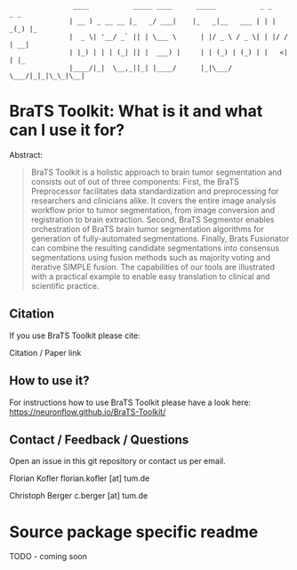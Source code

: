                     ____           _____ ____      _____           _ _    _ _   
                   | __ ) _ __ __ |_   _/ ___|    |_   _|__   ___ | | | _(_) |_ 
                   |  _ \| '__/ _` || | \___ \      | |/ _ \ / _ \| | |/ / | __|
                   | |_) | | | (_| || |  ___) |     | | (_) | (_) | |   <| | |_ 
                   |____/|_|  \__,_||_| |____/      |_|\___/ \___/|_|_|\_\_|\__|
                                                                                
# BraTS Toolkit: What is it and what can I use it for?
Abstract:
>BraTS Toolkit is a holistic approach to brain tumor segmentation and consists out of out of three components:
    First, the BraTS Preprocessor facilitates data standardization and preprocessing for researchers and clinicians alike. It covers the entire image analysis workflow prior to tumor segmentation, from image conversion and registration to brain extraction. Second, BraTS Segmentor enables orchestration of BraTS brain tumor segmentation algorithms for generation of fully-automated segmentations. Finally, Brats Fusionator can combine the resulting candidate segmentations into consensus segmentations using fusion methods such as majority voting and iterative SIMPLE fusion. The capabilities of our tools are illustrated with a practical example to enable easy translation to clinical and scientific practice.

## Citation
If you use BraTS Toolkit please cite:

Citation / Paper link

## How to use it?
For instructions how to use BraTS Toolkit please have a look here: https://neuronflow.github.io/BraTS-Toolkit/

## Contact / Feedback / Questions
Open an issue in this git repository or contact us per email.

Florian Kofler
florian.kofler [at] tum.de

Christoph Berger
c.berger [at] tum.de


# Source package specific readme
TODO - coming soon
